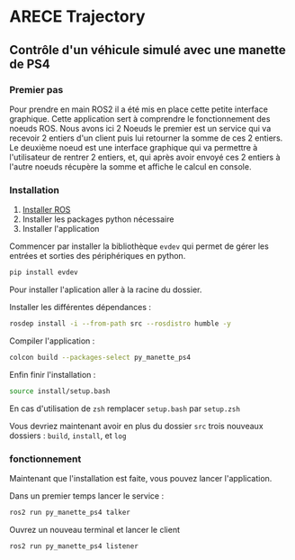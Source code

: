 # ARECE Trajectory

## Contrôle d'un véhicule simulé avec une manette de PS4

### Premier pas
Pour prendre en main ROS2 il a été mis en place cette petite interface graphique. Cette application sert à comprendre le fonctionnement des noeuds ROS.
Nous avons ici 2 Noeuds le premier est un service qui va recevoir 2 entiers d'un client puis lui retourner la somme de ces 2 entiers.
Le deuxième noeud est une interface graphique qui va permettre à l'utilisateur de rentrer 2 entiers, et, qui après avoir envoyé ces 2 entiers à l'autre noeuds récupère la somme et affiche le calcul en console.

### Installation

1. [Installer ROS](https://docs.ros.org/en/humble/Installation/Ubuntu-Install-Debians.html)
2. Installer les packages python nécessaire
3. Installer l'application

Commencer par installer la bibliothèque `evdev` qui permet de gérer les entrées et sorties des périphériques en python.

```bash
pip install evdev
```

Pour installer l'aplication aller à la racine du dossier.

Installer les différentes dépendances :

```bash
rosdep install -i --from-path src --rosdistro humble -y
```

Compiler l'application :
```bash
colcon build --packages-select py_manette_ps4
```

Enfin finir l'installation :
```bash
source install/setup.bash
```
En cas d'utilisation de `zsh` remplacer `setup.bash` par `setup.zsh`

Vous devriez maintenant avoir en plus du dossier `src` trois nouveaux dossiers : `build`, `install`, et `log`

### fonctionnement 

Maintenant que l'installation est faite, vous pouvez lancer l'application.

Dans un premier temps lancer le service :
```bash
ros2 run py_manette_ps4 talker
```
Ouvrez un nouveau terminal et lancer le client
```bash
ros2 run py_manette_ps4 listener
```


